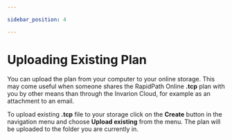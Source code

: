 ```yaml
---

sidebar_position: 4

---
```

# Uploading Existing Plan

You can upload the plan from your computer to your online storage. This may come useful when someone shares the RapidPath Online **.tcp** plan with you by other means than through the Invarion Cloud, for example as an attachment to an email.

To upload existing **.tcp** file to your storage click on the **Create** button in the navigation menu and choose **Upload existing** from the menu. The plan will be uploaded to the folder you are currently in.
